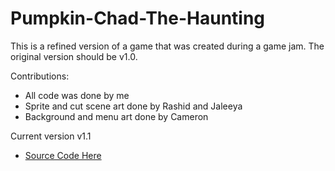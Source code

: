 # Pumpkin-Chad-The-Haunting
This is a refined version of a game that was created during a game jam. The original version should be v1.0.

Contributions:  
- All code was done by me  
- Sprite and cut scene art done by Rashid and Jaleeya    
- Background and menu art done by Cameron  

Current version v1.1
- [Source Code Here](https://github.com/JerenRaquel/Pumpkin-Chad-Source-Code)
